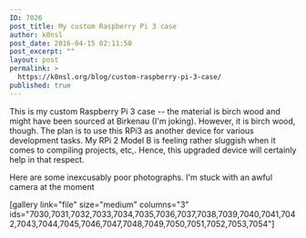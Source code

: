 ```yaml
---
ID: 7026
post_title: My custom Raspberry Pi 3 case
author: k0nsl
post_date: 2016-04-15 02:11:50
post_excerpt: ""
layout: post
permalink: >
  https://k0nsl.org/blog/custom-raspberry-pi-3-case/
published: true
---
```

This is my custom Raspberry Pi 3 case -- the material is birch wood and might have been sourced at Birkenau (I'm joking). However, it is birch wood, though. The plan is to use this RPi3 as another device for various development tasks.
My RPi 2 Model B is feeling rather sluggish when it comes to compiling projects, etc,. Hence, this upgraded device will certainly help in that respect.

Here are some inexcusably poor photographs. I'm stuck with an awful camera at the moment <img class='wpml_ico' alt='' src='https://k0nsl.org/blog/k1/plugins/wp-monalisa/icons/rant.gif' />

[gallery link="file" size="medium" columns="3" ids="7030,7031,7032,7033,7034,7035,7036,7037,7038,7039,7040,7041,7042,7043,7044,7045,7046,7047,7048,7049,7050,7051,7052,7053,7054"]